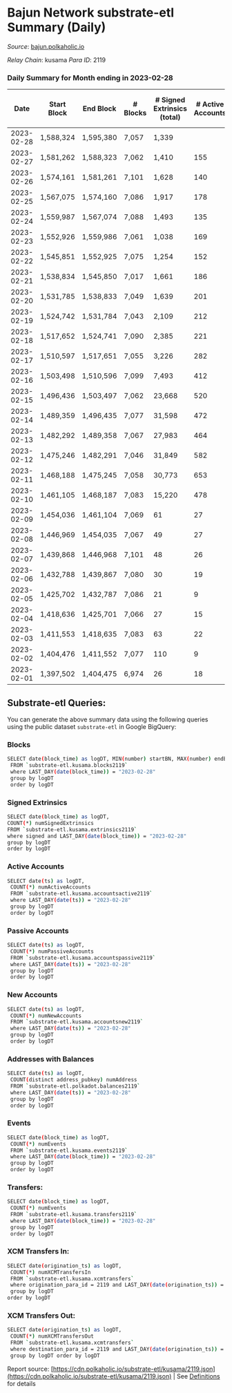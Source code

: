 # Bajun Network substrate-etl Summary (Daily)

_Source_: [bajun.polkaholic.io](https://bajun.polkaholic.io)

*Relay Chain*: kusama
*Para ID*: 2119



### Daily Summary for Month ending in 2023-02-28


| Date | Start Block | End Block | # Blocks | # Signed Extrinsics (total) | # Active Accounts | # Passive | # New | # Addresses with Balances | # Events | # Transfers | # XCM Transfers In | # XCM Transfers Out | Issues | 
| ---- | ----------- | --------- | -------- | --------------------------- | ----------------- | --------- | ----- | ------------------------- | -------- | ----------- | ------------------ | ------------------- | ------ |
| 2023-02-28 | 1,588,324 | 1,595,380 | 7,057 | 1,339 |  |  |  | 5,830 | 22,731 | 432  |   |   |  |
| 2023-02-27 | 1,581,262 | 1,588,323 | 7,062 | 1,410 | 155 | 31 | 5 | 5,819 | 23,031 | 288  |   |   |  |
| 2023-02-26 | 1,574,161 | 1,581,261 | 7,101 | 1,628 | 140 | 47 | 2 | 5,814 | 24,469 | 310  |   |   |  |
| 2023-02-25 | 1,567,075 | 1,574,160 | 7,086 | 1,917 | 178 | 25 | 5 | 5,812 | 25,955 | 263  |   |   |  |
| 2023-02-24 | 1,559,987 | 1,567,074 | 7,088 | 1,493 | 135 | 44 | 5 | 5,807 | 23,719 | 358  |   |   |  |
| 2023-02-23 | 1,552,926 | 1,559,986 | 7,061 | 1,038 | 169 | 29 | 7 | 5,806 | 20,667 | 258  |   |   |  |
| 2023-02-22 | 1,545,851 | 1,552,925 | 7,075 | 1,254 | 152 | 29 | 3 | 5,800 | 22,140 | 332  |   |   |  |
| 2023-02-21 | 1,538,834 | 1,545,850 | 7,017 | 1,661 | 186 | 44 | 9 | 5,804 | 24,542 | 433  |   |   |  |
| 2023-02-20 | 1,531,785 | 1,538,833 | 7,049 | 1,639 | 201 | 19 | 12 | 5,795 | 24,376 | 335  |   |   |  |
| 2023-02-19 | 1,524,742 | 1,531,784 | 7,043 | 2,109 | 212 | 31 | 8 | 5,784 | 27,328 | 444  |   |   |  |
| 2023-02-18 | 1,517,652 | 1,524,741 | 7,090 | 2,385 | 221 | 36 | 4 | 5,778 | 28,945 | 386  |   |   |  |
| 2023-02-17 | 1,510,597 | 1,517,651 | 7,055 | 3,226 | 282 | 40 | 8 | 5,774 | 34,278 | 624  |   |   |  |
| 2023-02-16 | 1,503,498 | 1,510,596 | 7,099 | 7,493 | 412 | 32 | 9 | 5,767 | 61,337 | 1,438  |   |   |  |
| 2023-02-15 | 1,496,436 | 1,503,497 | 7,062 | 23,668 | 520 | 71 | 57 | 5,758 | 164,815 | 2,400  |   |   |  |
| 2023-02-14 | 1,489,359 | 1,496,435 | 7,077 | 31,598 | 472 | 39 | 60 | 5,717 | 213,656 | 1,430  |   |   |  |
| 2023-02-13 | 1,482,292 | 1,489,358 | 7,067 | 27,983 | 464 | 54 | 58 | 5,659 | 190,690 | 818  |   |   |  |
| 2023-02-12 | 1,475,246 | 1,482,291 | 7,046 | 31,849 | 582 | 70 | 112 | 5,602 | 214,735 | 1,051  |   |   |  |
| 2023-02-11 | 1,468,188 | 1,475,245 | 7,058 | 30,773 | 653 | 127 | 197 | 5,492 | 207,995 | 1,207  |   |   |  |
| 2023-02-10 | 1,461,105 | 1,468,187 | 7,083 | 15,220 | 478 | 2,930 | 657 | 5,297 | 122,730 | 3,937  |   |   |  |
| 2023-02-09 | 1,454,036 | 1,461,104 | 7,069 | 61 | 27 | 326 | 261 | 4,645 | 16,979 | 671  |   |   |  |
| 2023-02-08 | 1,446,969 | 1,454,035 | 7,067 | 49 | 27 | 21 | 22 | 4,384 | 14,484 | 44  |   |   |  |
| 2023-02-07 | 1,439,868 | 1,446,968 | 7,101 | 48 | 26 | 27 | 20 | 4,362 | 14,533 | 42  |   |   |  |
| 2023-02-06 | 1,432,788 | 1,439,867 | 7,080 | 30 | 19 | 14 | 8 | 4,342 | 14,363 | 25  |   |   |  |
| 2023-02-05 | 1,425,702 | 1,432,787 | 7,086 | 21 | 9 | 18 | 12 | 4,338 | 14,340 | 27  |   |   |  |
| 2023-02-04 | 1,418,636 | 1,425,701 | 7,066 | 27 | 15 | 14 | 12 | 4,326 | 14,322 | 21  |   |   |  |
| 2023-02-03 | 1,411,553 | 1,418,635 | 7,083 | 63 | 22 | 38 | 28 | 4,314 | 14,606 | 58  |   |   |  |
| 2023-02-02 | 1,404,476 | 1,411,552 | 7,077 | 110 | 9 | 89 | 28 | 4,286 | 14,877 | 110  |   |   |  |
| 2023-02-01 | 1,397,502 | 1,404,475 | 6,974 | 26 | 18 | 16 | 14 | 4,258 | 14,136 | 18  |   |   |  |

## Substrate-etl Queries:
You can generate the above summary data using the following queries using the public dataset `substrate-etl` in Google BigQuery:

### Blocks
```bash
SELECT date(block_time) as logDT, MIN(number) startBN, MAX(number) endBN, COUNT(*) numBlocks 
 FROM `substrate-etl.kusama.blocks2119`  
 where LAST_DAY(date(block_time)) = "2023-02-28" 
 group by logDT 
 order by logDT
```

### Signed Extrinsics
```bash
SELECT date(block_time) as logDT, 
COUNT(*) numSignedExtrinsics 
FROM `substrate-etl.kusama.extrinsics2119`  
where signed and LAST_DAY(date(block_time)) = "2023-02-28" 
group by logDT 
order by logDT
```

### Active Accounts
```bash
SELECT date(ts) as logDT, 
 COUNT(*) numActiveAccounts 
 FROM `substrate-etl.kusama.accountsactive2119` 
 where LAST_DAY(date(ts)) = "2023-02-28" 
 group by logDT 
 order by logDT
```

### Passive Accounts
```bash
SELECT date(ts) as logDT, 
 COUNT(*) numPassiveAccounts 
 FROM `substrate-etl.kusama.accountspassive2119` 
 where LAST_DAY(date(ts)) = "2023-02-28" 
 group by logDT 
 order by logDT
```

### New Accounts
```bash
SELECT date(ts) as logDT, 
 COUNT(*) numNewAccounts 
 FROM `substrate-etl.kusama.accountsnew2119` 
 where LAST_DAY(date(ts)) = "2023-02-28" 
 group by logDT
 order by logDT
```

### Addresses with Balances
```bash
SELECT date(ts) as logDT,
 COUNT(distinct address_pubkey) numAddress 
 FROM `substrate-etl.polkadot.balances2119` 
 where LAST_DAY(date(ts)) = "2023-02-28" 
 group by logDT 
 order by logDT
```

### Events
```bash
SELECT date(block_time) as logDT, 
 COUNT(*) numEvents 
 FROM `substrate-etl.kusama.events2119` 
 where LAST_DAY(date(block_time)) = "2023-02-28" 
 group by logDT 
 order by logDT
```

### Transfers:
```bash
SELECT date(block_time) as logDT, 
 COUNT(*) numEvents 
 FROM `substrate-etl.kusama.transfers2119` 
 where LAST_DAY(date(block_time)) = "2023-02-28" 
 group by logDT 
 order by logDT
```

### XCM Transfers In:
```bash
SELECT date(origination_ts) as logDT, 
 COUNT(*) numXCMTransfersIn 
 FROM `substrate-etl.kusama.xcmtransfers` 
 where origination_para_id = 2119 and LAST_DAY(date(origination_ts)) = "2023-02-28" 
 group by logDT 
order by logDT
```

### XCM Transfers Out:
```bash
SELECT date(origination_ts) as logDT, 
 COUNT(*) numXCMTransfersOut 
 FROM `substrate-etl.kusama.xcmtransfers` 
 where destination_para_id = 2119 and LAST_DAY(date(origination_ts)) = "2023-02-28" 
 group by logDT order by logDT
```


Report source: [https://cdn.polkaholic.io/substrate-etl/kusama/2119.json](https://cdn.polkaholic.io/substrate-etl/kusama/2119.json) | See [Definitions](/DEFINITIONS.md) for details
